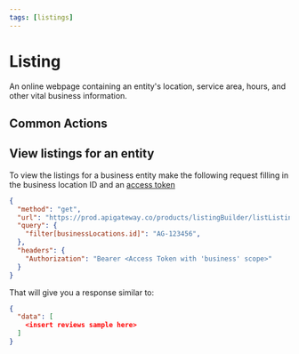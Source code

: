 ```yaml
---
tags: [listings]
---
```


# Listing

An online webpage containing an entity's location, service area, hours, and other vital business information.

## Common Actions

## View listings for an entity

To view the listings for a business entity make the following request filling in the business location ID and
an [access token](../Authorization/2-legged-oauth/UsingAServiceAccount.md)

```json http
{
  "method": "get",
  "url": "https://prod.apigateway.co/products/listingBuilder/listListings",
  "query": {
    "filter[businessLocations.id]": "AG-123456",
  },
  "headers": {
    "Authorization": "Bearer <Access Token with 'business' scope>"
  }
}
```

That will give you a response similar to:

```json
{
  "data": [
    <insert reviews sample here>
  ]
}
```